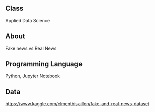 ## Class
Applied Data Science

## About
Fake news vs Real News

## Programming Language
Python, Jupyter Notebook

## Data
https://www.kaggle.com/clmentbisaillon/fake-and-real-news-dataset
